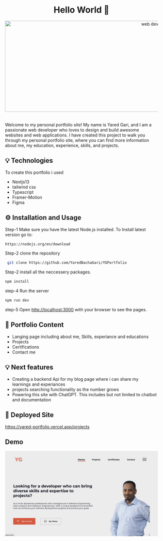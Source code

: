 <div align="center">
 <h1>Hello World 👋</h1> <img src="https://images.unsplash.com/photo-1487338875411-8880f74114a2?ixlib=rb-4.0.3&ixid=MnwxMjA3fDB8MHxwaG90by1wYWdlfHx8fGVufDB8fHx8&auto=format&fit=crop&w=1770&q=80" width="1000" height="300" title="web development">
 <br/>
 <br/>
</div>

Welcome to my personal portfolio site! My name is Yared Gari, and I am a passionate web developer who loves to design and build awesome websites and web applications. I have created this project to walk you through my personal portfolio site, where you can find more information about me, my education, experience, skills, and projects.

## 💡 Technologies

To create this portfolio i used

- Nextjs13
- tailwind css
- Typescript
- Framer-Motion
- Figma

## ⚙️ Installation and Usage

Step-1 Make sure you have the latest Node.js installed. To Install latest version go to:

```sh
https://nodejs.org/en/download
```

Step-2 clone the repository

```sh
 git clone https://github.com/YaredBachaGari/YGPortfolio
```

Step-2 install all the neccessery packages.

```sh
npm install
```

step-4 Run the server

```sh
npm run dev
```

step-5 Open
[http://localhost:3000](http://localhost:3000) with your browser to see the pages.

## 🎯 Portfolio Content

- Langing page including about me, Skills, experiance and educations
- Projects
- Certifications
- Contact me

## 💡 Next features

- Creating a backend Api for my blog page where i can share my learnings and experiances
- projects searching functionality as the number grows
- Powering this site with ChatGPT. This includes but not limited to chatbot and documentation

## 🚀 Deployed Site

https://yared-portfolio.vercel.app/projects

## Demo

<p align="center">
 <img width="1300" alt="Screen Shot" src="https://github.com/YaredBachaGari/YGPortfolio/blob/main/public/images/personalPortfolio.png">
<p align="center">
